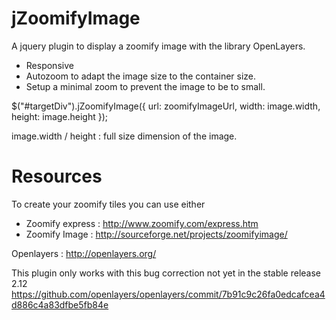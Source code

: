jZoomifyImage
=============

A jquery plugin to display a zoomify image with the library OpenLayers. 
- Responsive
- Autozoom to adapt the image size to the container size.
- Setup a minimal zoom to prevent the image to be to small.


$("#targetDiv").jZoomifyImage({
      url: zoomifyImageUrl,
      width: image.width,
      height: image.height
  });
  
  image.width / height : full size dimension of the image.

Resources
=============

To create your zoomify tiles you can use either 
  
  - Zoomify express : http://www.zoomify.com/express.htm
  - Zoomify Image : http://sourceforge.net/projects/zoomifyimage/


Openlayers : http://openlayers.org/

This plugin only works with this bug correction not yet in the stable release 2.12
https://github.com/openlayers/openlayers/commit/7b91c9c26fa0edcafcea4d886c4a83dfbe5fb84e
